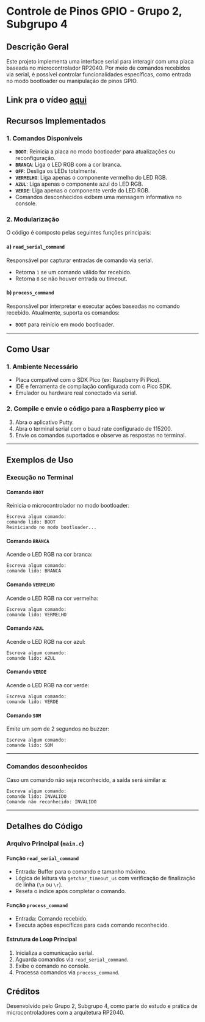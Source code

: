# **Controle de Pinos GPIO - Grupo 2, Subgrupo 4**

## **Descrição Geral**
Este projeto implementa uma interface serial para interagir com uma placa baseada no microcontrolador RP2040. Por meio de comandos recebidos via serial, é possível controlar funcionalidades específicas, como entrada no modo bootloader ou manipulação de pinos GPIO.

Link pra o vídeo [aqui](https://youtube.com/shorts/qzK06W0OzSc?feature=share)
---

## **Recursos Implementados**

### **1. Comandos Disponíveis**
- **`BOOT`**: Reinicia a placa no modo bootloader para atualizações ou reconfiguração.
- **`BRANCA`**: Liga o LED RGB com a cor branca.
- **`OFF`**: Desliga os LEDs totalmente.
- **`VERMELHO`**: Liga apenas o componente vermelho do LED RGB.
- **`AZUL`**: Liga apenas o componente azul do LED RGB.
- **`VERDE`**: Liga apenas o componente verde do LED RGB.
- Comandos desconhecidos exibem uma mensagem informativa no console.

### **2. Modularização**
O código é composto pelas seguintes funções principais:

#### a) `read_serial_command`
Responsável por capturar entradas de comando via serial.
- Retorna `1` se um comando válido for recebido.
- Retorna `0` se não houver entrada ou timeout.

#### b) `process_command`
Responsável por interpretar e executar ações baseadas no comando recebido. Atualmente, suporta os comandos:
- `BOOT` para reinício em modo bootloader.

---

## **Como Usar**

### **1. Ambiente Necessário**
- Placa compatível com o SDK Pico (ex: Raspberry Pi Pico).
- IDE e ferramenta de compilação configurada com o Pico SDK.
- Emulador ou hardware real conectado via serial.

### **2. Compile e envie o código para a Raspberry pico w**
3. Abra o aplicativo Putty.
4. Abra o terminal serial com o baud rate configurado de 115200.
5. Envie os comandos suportados e observe as respostas no terminal.



---

## **Exemplos de Uso**

### **Execução no Terminal**
#### **Comando `BOOT`**
Reinicia o microcontrolador no modo bootloader:

```plaintext
Escreva algum comando:
comando lido: BOOT
Reiniciando no modo bootloader...
```

#### **Comando `BRANCA`**
Acende o LED RGB na cor branca:

```plaintext
Escreva algum comando:
comando lido: BRANCA
```

#### **Comando `VERMELHO`**
Acende o LED RGB na cor vermelha:

```plaintext
Escreva algum comando:
comando lido: VERMELHO
```

#### **Comando `AZUL`**
Acende o LED RGB na cor azul:

```plaintext
Escreva algum comando:
comando lido: AZUL
```

#### **Comando `VERDE`**
Acende o LED RGB na cor verde:

```plaintext
Escreva algum comando:
comando lido: VERDE
```

#### **Comando `SOM`**
Emite um som de 2 segundos no buzzer:

```plaintext
Escreva algum comando:
comando lido: SOM
```

---

### **Comandos desconhecidos**
Caso um comando não seja reconhecido, a saída será similar a:

```plaintext
Escreva algum comando:
comando lido: INVALIDO
Comando não reconhecido: INVALIDO
```

---



## **Detalhes do Código**

### **Arquivo Principal (`main.c`)**
#### Função `read_serial_command`
- Entrada: Buffer para o comando e tamanho máximo.
- Lógica de leitura via `getchar_timeout_us` com verificação de finalização de linha (`\n` ou `\r`).
- Reseta o índice após completar o comando.

#### Função `process_command`
- Entrada: Comando recebido.
- Executa ações específicas para cada comando reconhecido.

#### Estrutura de Loop Principal
1. Inicializa a comunicação serial.
2. Aguarda comandos via `read_serial_command`.
3. Exibe o comando no console.
4. Processa comandos via `process_command`.

## **Créditos**
Desenvolvido pelo Grupo 2, Subgrupo 4, como parte do estudo e prática de microcontroladores com a arquitetura RP2040.

